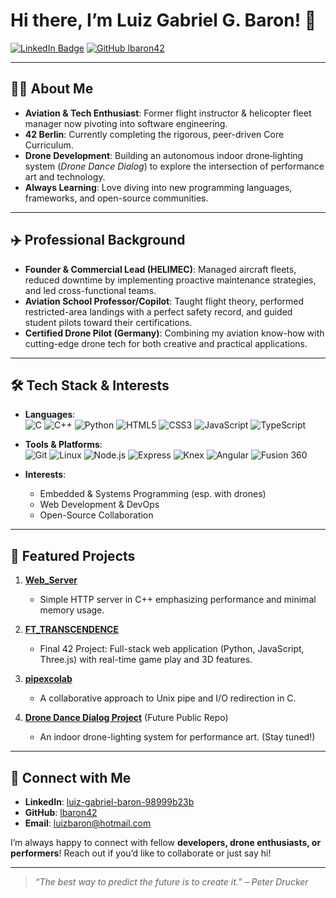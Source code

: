 # Hi there, I’m Luiz Gabriel G. Baron! 👋

[![LinkedIn Badge](https://img.shields.io/badge/-LinkedIn-blue?style=flat&logo=Linkedin&logoColor=white)](https://www.linkedin.com/in/luiz-gabriel-baron-98999b23b/)
[![GitHub lbaron42](https://img.shields.io/github/followers/lbaron42?label=follow&style=social)](https://github.com/lbaron42)

---

## 👨‍💻 About Me

- **Aviation & Tech Enthusiast**: Former flight instructor & helicopter fleet manager now pivoting into software engineering.  
- **42 Berlin**: Currently completing the rigorous, peer-driven Core Curriculum.  
- **Drone Development**: Building an autonomous indoor drone‐lighting system (*Drone Dance Dialog*) to explore the intersection of performance art and technology.  
- **Always Learning**: Love diving into new programming languages, frameworks, and open-source communities.

---

## ✈️ Professional Background

- **Founder & Commercial Lead (HELIMEC)**: Managed aircraft fleets, reduced downtime by implementing proactive maintenance strategies, and led cross-functional teams.  
- **Aviation School Professor/Copilot**: Taught flight theory, performed restricted-area landings with a perfect safety record, and guided student pilots toward their certifications.  
- **Certified Drone Pilot (Germany)**: Combining my aviation know-how with cutting-edge drone tech for both creative and practical applications.

---

## 🛠️ Tech Stack & Interests

- **Languages**:  
  ![C](https://img.shields.io/badge/-C-A8B9CC?style=flat&logo=c&logoColor=white) 
  ![C++](https://img.shields.io/badge/-C++-00599C?style=flat&logo=c%2B%2B&logoColor=white) 
  ![Python](https://img.shields.io/badge/-Python-3776AB?style=flat&logo=Python&logoColor=white) 
  ![HTML5](https://img.shields.io/badge/-HTML5-E34F26?style=flat&logo=HTML5&logoColor=white) 
  ![CSS3](https://img.shields.io/badge/-CSS3-1572B6?style=flat&logo=css3&logoColor=white) 
  ![JavaScript](https://img.shields.io/badge/-JavaScript-F7DF1E?style=flat&logo=javascript&logoColor=black)
  ![TypeScript](https://img.shields.io/badge/-TypeScript-3178C6?style=flat&logo=typescript&logoColor=white)

- **Tools & Platforms**:  
  ![Git](https://img.shields.io/badge/-Git-F05032?style=flat&logo=git&logoColor=white)
  ![Linux](https://img.shields.io/badge/-Linux-777BB4?style=flat&logo=linux&logoColor=white)
  ![Node.js](https://img.shields.io/badge/-Node.js-43853D?style=flat&logo=node.js&logoColor=white)
  ![Express](https://img.shields.io/badge/-Express-000000?style=flat&logo=express&logoColor=white)
  ![Knex](https://img.shields.io/badge/-Knex-FF5722?style=flat&logo=knex&logoColor=white)
  ![Angular](https://img.shields.io/badge/-Angular-DD0031?style=flat&logo=angular&logoColor=white)
  ![Fusion 360](https://img.shields.io/badge/-Fusion_360-FF6600?style=flat&logo=autodesk&logoColor=white)

- **Interests**:  
  - Embedded & Systems Programming (esp. with drones)  
  - Web Development & DevOps  
  - Open-Source Collaboration

---

## 🌟 Featured Projects

1. **[Web_Server](https://github.com/lbaron42/Web_Server)**  
   - Simple HTTP server in C++ emphasizing performance and minimal memory usage.
   
2. **[FT_TRANSCENDENCE](https://github.com/lbaron42/FT_TRANSCENDENCE)**  
   - Final 42 Project: Full-stack web application (Python, JavaScript, Three.js) with real-time game play and 3D features.

3. **[pipexcolab](https://github.com/lbaron42/pipexcolab)**  
   - A collaborative approach to Unix pipe and I/O redirection in C.

4. **[Drone Dance Dialog Project](#)** (Future Public Repo)  
   - An indoor drone-lighting system for performance art. (Stay tuned!)

---

## 🤝 Connect with Me

- **LinkedIn**: [luiz-gabriel-baron-98999b23b](https://www.linkedin.com/in/luiz-gabriel-baron-98999b23b/)  
- **GitHub**: [lbaron42](https://github.com/lbaron42)  
- **Email**: luizbaron@hotmail.com

I’m always happy to connect with fellow **developers, drone enthusiasts, or performers**! Reach out if you’d like to collaborate or just say hi!

---

> *“The best way to predict the future is to create it.” – Peter Drucker*
